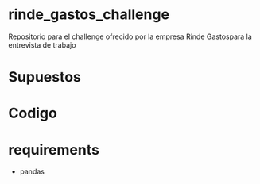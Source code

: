 # rinde_gastos_challenge
Repositorio para el challenge ofrecido por la empresa Rinde Gastospara la entrevista de trabajo


# Supuestos


# Codigo

# requirements
- pandas
